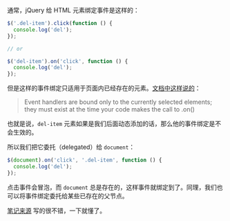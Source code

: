 通常，jQuery 给 HTML 元素绑定事件是这样的：

```js
$('.del-item').click(function () {
  console.log('del');
});

// or

$('del-item').on('click', function () {
  console.log('del');
});
```

但是这样的事件绑定只适用于页面内已经存在的元素。[文档中这样说的](https://api.jquery.com/on/)：

> Event handlers are bound only to the currently selected elements; they must exist at the time your code makes the call to .on()

也就是说，`del-item` 元素如果是我们后面动态添加的话，那么他的事件绑定是不会生效的。

所以我们把它委托（delegated）给 `document`：

```js
$(document).on('click', '.del-item', function () {
  console.log('del');
});
```

点击事件会冒泡，而 `document` 总是存在的，这样事件就绑定到了。同理，我们也可以将事件绑定委托给某些已存在的父节点。

[笔记来源](https://blog.zfanw.com/jquery-dynamic-insert-element-bind-event/) 写的很不错，一下就懂了。